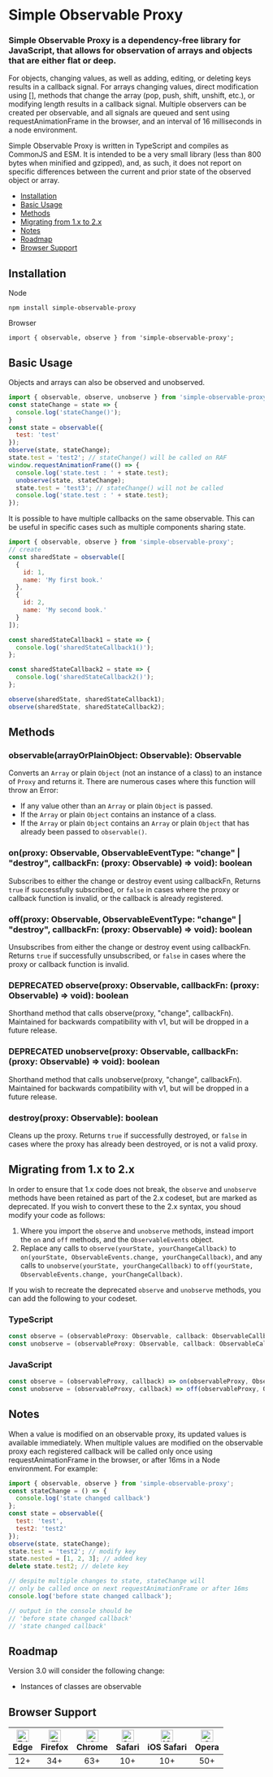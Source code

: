 # Simple Observable Proxy
### Simple Observable Proxy is a dependency-free library for JavaScript, that allows for observation of arrays and objects that are either flat or deep.

For objects, changing values, as well as adding, editing, or deleting keys results in a callback signal. For arrays changing values, direct modification using \[\], methods that change the array (pop, push, shift, unshift, etc.), or modifying length results in a callback signal. Multiple observers can be created per observable, and all signals are queued and sent using requestAnimationFrame in the browser, and an interval of 16 milliseconds in a node environment.

Simple Observable Proxy is written in TypeScript and compiles as CommonJS and ESM. It is intended to be a very small library (less than 800 bytes when minified and gzipped), and, as such, it does not report on specific differences between the current and prior state of the observed object or array.

- [Installation](#real-cool-heading)
- [Basic Usage](#basic-usage)
- [Methods](#methods)
- [Migrating from 1.x to 2.x](#migrating-from-1x-to-2x)
- [Notes](#notes)
- [Roadmap](#roadmap)
- [Browser Support](#browser-support)

## Installation

Node
```
npm install simple-observable-proxy
```

Browser
```
import { observable, observe } from 'simple-observable-proxy';
```

## Basic Usage

Objects and arrays can also be observed and unobserved.

```js
import { observable, observe, unobserve } from 'simple-observable-proxy';
const stateChange = state => {
  console.log('stateChange()');
}
const state = observable({
  test: 'test'
});
observe(state, stateChange);
state.test = 'test2'; // stateChange() will be called on RAF
window.requestAnimationFrame(() => {
  console.log('state.test : ' + state.test);
  unobserve(state, stateChange);
  state.test = 'test3'; // stateChange() will not be called
  console.log('state.test : ' + state.test);
});
```

It is possible to have multiple callbacks on the same observable. This can be useful in specific cases such as multiple components sharing state.

```js
import { observable, observe } from 'simple-observable-proxy';
// create 
const sharedState = observable([
  {
    id: 1,
    name: 'My first book.'
  },
  {
    id: 2,
    name: 'My second book.'
  }
]);

const sharedStateCallback1 = state => {
  console.log('sharedStateCallback1()');
};

const sharedStateCallback2 = state => {
  console.log('sharedStateCallback2()');
};

observe(sharedState, sharedStateCallback1);
observe(sharedState, sharedStateCallback2);
```

## Methods

### observable(arrayOrPlainObject: Observable): Observable
Converts an `Array` or plain `Object` (not an instance of a class) to an instance of `Proxy` and returns it. There are numerous cases where this function will throw an Error:

- If any value other than an `Array` or plain `Object` is passed.
- If the `Array` or plain `Object` contains an instance of a class.
- If the `Array` or plain `Object` contains an `Array` or plain `Object` that has already been passed to `observable()`.

### on(proxy: Observable, ObservableEventType: "change" | "destroy", callbackFn: (proxy: Observable) => void): boolean
Subscribes to either the change or destroy event using callbackFn, Returns `true` if successfully subscribed, or `false` in cases where the proxy or callback function is invalid, or the callback is already registered.

### off(proxy: Observable, ObservableEventType: "change" | "destroy", callbackFn: (proxy: Observable) => void): boolean
Unsubscribes from either the change or destroy event using callbackFn. Returns `true` if successfully unsubscribed, or `false` in cases where the proxy or callback function is invalid.

### DEPRECATED observe(proxy: Observable, callbackFn: (proxy: Observable) => void): boolean
Shorthand method that calls observe(proxy, "change", callbackFn). Maintained for backwards compatibility with v1, but will be dropped in a future release.

### DEPRECATED unobserve(proxy: Observable, callbackFn: (proxy: Observable) => void): boolean
Shorthand method that calls unobserve(proxy, "change", callbackFn). Maintained for backwards compatibility with v1, but will be dropped in a future release.

### destroy(proxy: Observable): boolean
Cleans up the proxy. Returns `true` if successfully destroyed, or `false` in cases where the proxy has already been destroyed, or is not a valid proxy.

## Migrating from 1.x to 2.x
In order to ensure that 1.x code does not break, the `observe` and `unobserve` methods have been retained as part of the 2.x codeset, but are marked as deprecated. If you wish to convert these to the 2.x syntax, you shoud modify your code as follows:

1. Where you import the `observe` and `unobserve` methods, instead import the `on` and `off` methods, and the `ObservableEvents` object.
2. Replace any calls to `observe(yourState, yourChangeCallback)` to `on(yourState, ObservableEvents.change, yourChangeCallback)`, and any calls to `unobserve(yourState, yourChangeCallback)` to `off(yourState, ObservableEvents.change, yourChangeCallback)`.

If you wish to recreate the deprecated `observe` and `unobserve` methods, you can add the following to your codeset.

### TypeScript
```typescript
const observe = (observableProxy: Observable, callback: ObservableCallback): boolean => on(observableProxy, ObservableEvents.change, callback);
const unobserve = (observableProxy: Observable, callback: ObservableCallback): boolean => off(observableProxy, ObservableEvents.change, callback);
```

### JavaScript
```js
const observe = (observableProxy, callback) => on(observableProxy, ObservableEvents.change, callback);
const unobserve = (observableProxy, callback) => off(observableProxy, ObservableEvents.change, callback);
```

## Notes

When a value is modified on an observable proxy, its updated values is available immediately. When multiple values are modified on the observable proxy each registered callback will be called only once using requestAnimationFrame in the browser, or after 16ms in a Node environment. For example:

```js
import { observable, observe } from 'simple-observable-proxy';
const stateChange = () => {
  console.log('state changed callback')
};
const state = observable({
  test: 'test',
  test2: 'test2'
});
observe(state, stateChange);
state.test = 'test2'; // modify key
state.nested = [1, 2, 3]; // added key
delete state.test2; // delete key

// despite multiple changes to state, stateChange will 
// only be called once on next requestAnimationFrame or after 16ms
console.log('before state changed callback');

// output in the console should be
// 'before state changed callback'
// 'state changed callback'
```

## Roadmap

Version 3.0 will consider the following change:

- Instances of classes are observable

## Browser Support
| [<img src="https://raw.githubusercontent.com/alrra/browser-logos/master/src/edge/edge_48x48.png" alt="Edge" width="24px" height="24px" />](http://gotbahn.github.io/browsers-support-badges/)</br>Edge | [<img src="https://raw.githubusercontent.com/alrra/browser-logos/master/src/firefox/firefox_48x48.png" alt="Firefox" width="24px" height="24px" />](http://gotbahn.github.io/browsers-support-badges/)</br>Firefox | [<img src="https://raw.githubusercontent.com/alrra/browser-logos/master/src/chrome/chrome_48x48.png" alt="Chrome" width="24px" height="24px" />](http://gotbahn.github.io/browsers-support-badges/)</br>Chrome | [<img src="https://raw.githubusercontent.com/alrra/browser-logos/master/src/safari/safari_48x48.png" alt="Safari" width="24px" height="24px" />](http://gotbahn.github.io/browsers-support-badges/)</br>Safari | [<img src="https://raw.githubusercontent.com/alrra/browser-logos/master/src/safari-ios/safari-ios_48x48.png" alt="iOS Safari" width="24px" height="24px" />](http://gotbahn.github.io/browsers-support-badges/)</br>iOS Safari | [<img src="https://raw.githubusercontent.com/alrra/browser-logos/master/src/opera/opera_48x48.png" alt="Opera" width="24px" height="24px" />](http://gotbahn.github.io/browsers-support-badges/)</br>Opera |
|:---------:|:---------:|:---------:|:---------:|:---------:|:---------:|
| 12+| 34+| 63+| 10+| 10+| 50+
